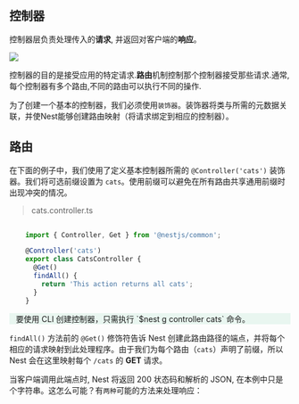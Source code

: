## 控制器
控制器层负责处理传入的<b>请求</b>, 并返回对客户端的<b>响应</b>。

<img src="./files/1.jpg" />

控制器的目的是接受应用的特定请求.<b>路由</b>机制控制那个控制器接受那些请求.通常,每个控制器有多个路由,不同的路由可以执行不同的操作.

为了创建一个基本的控制器，我们必须使用`装饰器`。装饰器将类与所需的元数据关联，并使Nest能够创建路由映射（将请求绑定到相应的控制器）。

## 路由
在下面的例子中，我们使用了定义基本控制器所需的 `@Controller('cats')` 装饰器。我们将可选前缀设置为 `cats`。使用前缀可以避免在所有路由共享通用前缀时出现冲突的情况。

> cats.controller.ts

```typescript 
	
	import { Controller, Get } from '@nestjs/common';

	@Controller('cats')
	export class CatsController {
	  @Get()
	  findAll() {
	    return 'This action returns all cats';
	  }
	}

```
<p style="background: rgba(66,185,131,.1);">
   &nbsp;&nbsp;
   要使用 CLI 创建控制器，只需执行 `$nest g controller cats` 命令。
</p>

`findAll()` 方法前的 `@Get()` 修饰符告诉 Nest 创建此路由路径的端点，并将每个相应的请求映射到此处理程序。由于我们为每个路由（`cats`）声明了前缀，所以 Nest 会在这里映射每个 `/cats` 的 <b>GET</b> 请求。

当客户端调用此端点时, Nest 将返回 200 状态码和解析的 JSON, 在本例中只是个字符串。这怎么可能？有`两种`可能的方法来处理响应：
